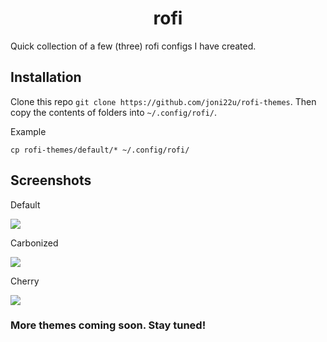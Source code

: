 <h1 align="center" >rofi</h1>

Quick collection of a few (three) rofi configs I have created.

## Installation

Clone this repo
```git clone https://github.com/joni22u/rofi-themes```. 
Then copy  the contents of folders into ```~/.config/rofi/```.

Example

`cp rofi-themes/default/* ~/.config/rofi/`

## Screenshots

Default

<img src="scrots/default.png"></img>

Carbonized

<img src="scrots/carbonized.png"></img>

Cherry

<img src="scrots/cherry.png"></img>

### More themes coming soon. Stay tuned!
